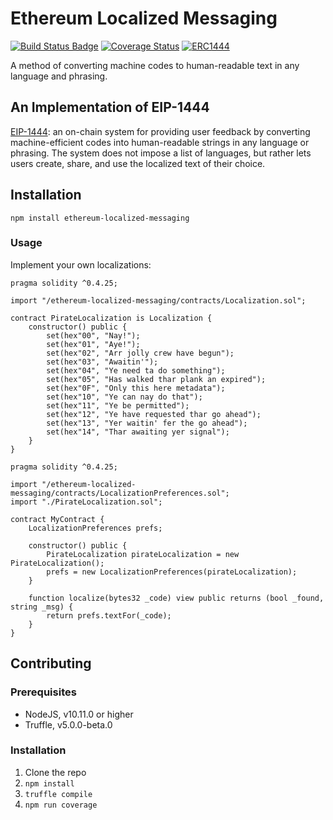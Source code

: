 # Ethereum Localized Messaging

[![Build Status Badge](https://travis-ci.org/jenncoop/ethereum-localized-messaging.svg?branch=master)](https://travis-ci.org/jenncoop/ethereum-localized-messaging.svg?branch=master) [![Coverage Status](https://coveralls.io/repos/github/jenncoop/ethereum-localized-messaging/badge.svg?branch=master)](https://coveralls.io/github/jenncoop/ethereum-localized-messaging?branch=master)
[![ERC1444](https://img.shields.io/badge/ERC-1444-414.svg)](https://eips.ethereum.org/EIPS/eip-1444)

A method of converting machine codes to human-readable text in any language and phrasing.

## An Implementation of EIP-1444
[EIP-1444](https://github.com/ethereum/EIPs/pull/1444): an on-chain system for providing user feedback by converting machine-efficient codes into human-readable strings in any language or phrasing. The system does not impose a list of languages, but rather lets users create, share, and use the localized text of their choice.

## Installation

```
npm install ethereum-localized-messaging
```

### Usage

Implement your own localizations:

```solidity
pragma solidity ^0.4.25;

import "/ethereum-localized-messaging/contracts/Localization.sol";

contract PirateLocalization is Localization {
    constructor() public {
        set(hex"00", "Nay!");
        set(hex"01", "Aye!");
        set(hex"02", "Arr jolly crew have begun");
        set(hex"03", "Awaitin'");
        set(hex"04", "Ye need ta do something");
        set(hex"05", "Has walked thar plank an expired");
        set(hex"0F", "Only this here metadata");
        set(hex"10", "Ye can nay do that");
        set(hex"11", "Ye be permitted");
        set(hex"12", "Ye have requested thar go ahead");
        set(hex"13", "Yer waitin' fer the go ahead");
        set(hex"14", "Thar awaiting yer signal");
    }
}
```

```solidity
pragma solidity ^0.4.25;

import "/ethereum-localized-messaging/contracts/LocalizationPreferences.sol";
import "./PirateLocalization.sol";

contract MyContract {
    LocalizationPreferences prefs;

    constructor() public {
        PirateLocalization pirateLocalization = new PirateLocalization();
        prefs = new LocalizationPreferences(pirateLocalization);
    }

    function localize(bytes32 _code) view public returns (bool _found, string _msg) {
        return prefs.textFor(_code);
    }
}
```

## Contributing

### Prerequisites

* NodeJS, v10.11.0 or higher
* Truffle, v5.0.0-beta.0

### Installation

1. Clone the repo
2. `npm install`
3. `truffle compile`
4. `npm run coverage`
